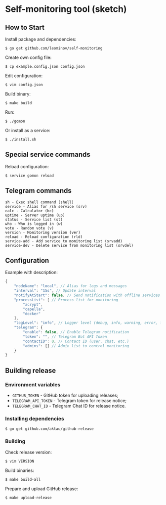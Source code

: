 # Self-monitoring tool (sketch)

## How to Start

Install package and dependencies:

```shell
$ go get github.com/leominov/self-monitoring
```

Create own config file:

```shell
$ cp example.config.json config.json
```

Edit configuration:

```shell
$ vim config.json
```

Build binary:

```shell
$ make build
```

Run:

```shell
$ ./gomon
```

Or install as a service:

```shell
$ ./install.sh
```

## Special service commands

Reload configuration:

```shell
$ service gomon reload
```

## Telegram commands

```
sh - Exec shell command (shell)
service - Alias for /sh service (srv)
calc - Calculator (bc)
uptime - Server uptime (up)
status - Service list (st)
who - Who is logged in (w)
vote - Random vote (v)
version - Monitoring version (ver)
reload - Reload configuration (rld)
service-add - Add service to monitoring list (srvadd)
service-dev - Delete service from monitoring list (srvdel)
```

## Configuration

Example with description:

```javascript
{
    "nodeName": "local", // Alias for logs and messages
    "interval": "15s", // Update interval
    "notifyAtStart": false, // Send notification with offline services on start
	"processList": [ // Process list for monitoring
        "acrypt",
		"capella",
		"docker"
    ],
    "logLevel": "info", // Logger level (debug, info, warning, error, fatal, panic)
    "telegram": {
        "enable": false, // Enable Telegram notification
        "token": "", // Telegram Bot API Token
        "contactID": 0, // Contact ID (user, chat, etc.)
        "admins": [] // Admin list to control monitoring
    }
}
```

## Building release

### Environment variables

* `GITHUB_TOKEN` - GitHub token for uploading releases;
* `TELEGRAM_API_TOKEN` - Telegram token for release notice;
* `TELEGRAM_CHAT_ID` - Telegram Chat ID for release notice.

### Installing dependencies

```shell
$ go get github.com/aktau/github-release
```

### Building

Check release version:

```shell
$ vim VERSION
```

Build binaries:

```shell
$ make build-all
```

Prepare and upload GitHub release:

```shell
$ make upload-release
```
